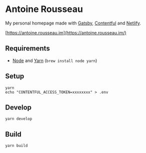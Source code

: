 # Antoine Rousseau

My personal homepage made with [Gatsby](https://www.gatsbyjs.org/), [Contentful](https://www.contentful.com/) and [Netlify](https://www.netlify.com/).

[https://antoine.rousseau.im](https://antoine.rousseau.im/)

## Requirements

- [Node](https://nodejs.org/) and [Yarn](https://yarnpkg.com/) (`brew install node yarn`)

## Setup

    yarn
    echo "CONTENTFUL_ACCESS_TOKEN=xxxxxxxx" > .env

## Develop

    yarn develop

## Build

    yarn build
